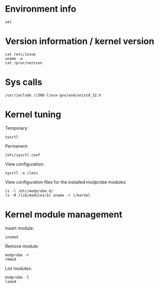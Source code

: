 # Environment info
```
set
```

# Version information / kernel version
```
cat /etc/issue
uname -a
cat /proc/version
```

# Sys calls
```
/usr/include /i386-linux-gnu/asm/unistd_32.h
```

# Kernel tuning
Temporary:
```
sysctl
```

Permanent:
```
/etc/sysctl.conf
```

View configuration:
```
sysctl -a |less
```

View  configuration files for the installed modprobe modules:
```
ls -l /etc/modprobe.d/
ls -R /lib/modules/$( uname -r )/kernel
```

# Kernel module management
Insert module:
```
insmod
```

Remove module:
```
modprobe -r
rmmod
```

List modules:
```
modprobe -l
lsmod
```

